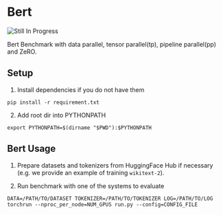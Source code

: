 # Bert

![Still In Progress](https://img.shields.io/badge/-Still%20In%20Progress-orange)

Bert Benchmark with data parallel, tensor parallel(tp), pipeline parallel(pp) and ZeRO.

## Setup
1. Install dependencies if you do not have them
```
pip install -r requirement.txt
```

2. Add root dir into PYTHONPATH
```
export PYTHONPATH=$(dirname "$PWD"):$PYTHONPATH
```

## Bert Usage

1. Prepare datasets and tokenizers from HuggingFace Hub if necessary (e.g. we provide an example of training `wikitext-2`).

2. Run benchmark with one of the systems to evaluate
```
DATA=/PATH/TO/DATASET TOKENIZER=/PATH/TO/TOKENIZER LOG=/PATH/TO/LOG torchrun --nproc_per_node=NUM_GPUS run.py --config=CONFIG_FILE
```
